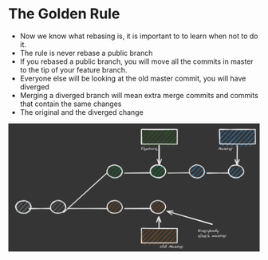 # The Golden Rule 

* Now we know what rebasing is, it is important to to learn when not to do it.
* The rule is never rebase a public branch
* If you rebased a public branch, you will move all the commits in master to the tip of your feature branch. 
* Everyone else will be looking at the old master commit, you will have diverged
* Merging a diverged branch will mean extra merge commits and commits that contain the same changes 
* The original and the diverged change

![](img/rebase01.png)